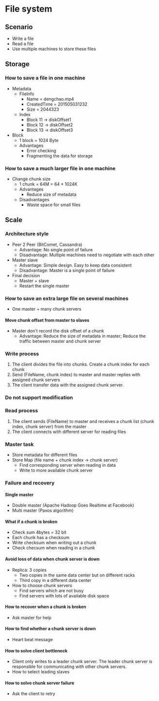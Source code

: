 # File system

## Scenario
* Write a file
* Read a file
* Use multiple machines to store these files

## Storage
### How to save a file in one machine
* Metadata
	- FileInfo
		+ Name = dengchao.mp4
		+ CreatedTime = 201505031232
		+ Size = 2044323
	- Index
		+ Block 11 -> diskOffset1
		+ Block 12 -> diskOffset2
		+ Block 13 -> diskOffset3
* Block
	- 1 block = 1024 Byte
	- Advantages
		+ Error checking
		+ Fragmenting the data for storage

### How to save a much larger file in one machine 
* Change chunk size
	- 1 chunk = 64M = 64 * 1024K
	- Advantages
		+ Reduce size of metadata
	- Disadvantages
		+ Waste space for small files

## Scale
### Architecture style
* Peer 2 Peer (BitComet, Cassandra)
	- Advantage: No single point of failure
	- Disadvantage: Multiple machines need to negotiate with each other
* Master slave
	- Advantage: Simple design. Easy to keep data consistent
	- Disadvantage: Master is a single point of failure
* Final decision
	- Master + slave
	- Restart the single master

### How to save an extra large file on several machines
* One master + many chunk servers

#### Move chunk offset from master to slaves
* Master don't record the disk offset of a chunk
	- Advantage: Reduce the size of metadata in master; Reduce the traffic between master and chunk server

### Write process
1. The client divides the file into chunks. Create a chunk index for each chunk
2. Send (FileName, chunk index) to master and master replies with assigned chunk servers
3. The client transfer data with the assigned chunk server.

### Do not support modification

### Read process
1. The client sends (FileName) to master and receives a chunk list (chunk index, chunk server) from the master 
2. The client connects with different server for reading files

### Master task
* Store metadata for different files
* Store Map (file name + chunk index -> chunk server)
	- Find corresponding server when reading in data
	- Write to more available chunk server

### Failure and recovery
#### Single master
* Double master (Apache Hadoop Goes Realtime at Facebook)
* Multi master (Paxos algorithm)

#### What if a chunk is broken
* Check sum 4bytes = 32 bit
* Each chunk has a checksum 
* Write checksum when writing out a chunk
* Check checsum when reading in a chunk

#### Avoid loss of data when chunk server is down
* Replica: 3 copies
	- Two copies in the same data center but on different racks
	- Third copy in a different data center
* How to choose chunk servers
	- Find servers which are not busy
	- Find servers with lots of available disk space

#### How to recover when a chunk is broken
* Ask master for help

#### How to find whether a chunk server is down
* Heart beat message

#### How to solve client bottleneck
* Client only writes to a leader chunk server. The leader chunk server is responsible for communicating with other chunk servers. 
* How to select leading slaves

#### How to solve chunk server failure
* Ask the client to retry
